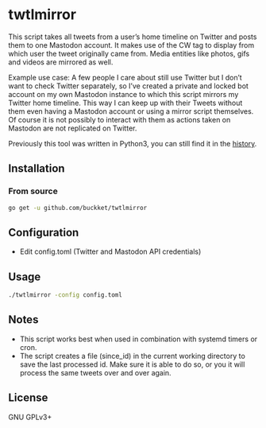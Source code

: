 # twtlmirror

This script takes all tweets from a user’s home timeline on Twitter and posts them to one Mastodon account.
It makes use of the CW tag to display from which user the tweet originally came from.
Media entities like photos, gifs and videos are mirrored as well.

Example use case:
A few people I care about still use Twitter but I don’t want to check Twitter separately, so I’ve created a private
and locked bot account on my own Mastodon instance to which this script mirrors my Twitter home timeline. This way I
can keep up with their Tweets without them even having a Mastodon account or using a mirror script themselves.
Of course it is not possibly to interact with them as actions taken on Mastodon are not replicated on Twitter.

Previously this tool was written in Python3, you can still find it in the [history](https://github.com/buckket/twtlmirror/tree/d7a8d3dc5d398d3f8042051251619cb2a996c349).

## Installation

### From source

```sh
go get -u github.com/buckket/twtlmirror
```

## Configuration

- Edit config.toml (Twitter and Mastodon API credentials)


## Usage

```sh
./twtlmirror -config config.toml
```

## Notes

- This script works best when used in combination with systemd timers or cron.
- The script creates a file (since_id) in the current working directory to save the last processed id.
  Make sure it is able to do so, or you it will process the same tweets over and over again.

## License

GNU GPLv3+
